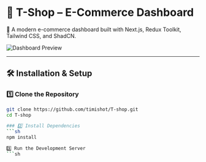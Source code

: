 # 📌 T-Shop – E-Commerce Dashboard  
🚀 A modern e-commerce dashboard built with Next.js, Redux Toolkit, Tailwind CSS, and ShadCN.  

![Dashboard Preview](https://via.placeholder.com/1200x600.png?text=T-Shop+Dashboard)  

---

## 🛠 Installation & Setup  

### 1️⃣ Clone the Repository  
```sh
git clone https://github.com/timishot/T-shop.git
cd T-shop

### 2️⃣ Install Dependencies
```sh
npm install

3️⃣ Run the Development Server
```sh
